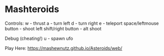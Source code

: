 # Mashteroids

Controls: 
w - thrust
a - turn left
d - turn right
e - teleport
space/leftmouse button - shoot
left shift/right button - alt shoot

Debug (cheating!)
u - spawn ufo

Play Here:
https://mashewnutz.github.io/Asteroids/web/
